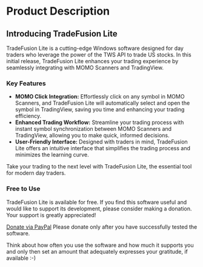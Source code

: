 # Product Description

## Introducing TradeFusion Lite

TradeFusion Lite is a cutting-edge Windows software designed for day traders who leverage the power of the TWS API to trade US stocks. In this initial release, TradeFusion Lite enhances your trading experience by seamlessly integrating with MOMO Scanners and TradingView.

### Key Features

- **MOMO Click Integration:** Effortlessly click on any symbol in MOMO Scanners, and TradeFusion Lite will automatically select and open the symbol in TradingView, saving you time and enhancing your trading efficiency.
- **Enhanced Trading Workflow:** Streamline your trading process with instant symbol synchronization between MOMO Scanners and TradingView, allowing you to make quick, informed decisions.
- **User-Friendly Interface:** Designed with traders in mind, TradeFusion Lite offers an intuitive interface that simplifies the trading process and minimizes the learning curve.

Take your trading to the next level with TradeFusion Lite, the essential tool for modern day traders.

### Free to Use

TradeFusion Lite is available for free. If you find this software useful and would like to support its development, please consider making a donation. Your support is greatly appreciated!

[Donate via PayPal](https://www.paypal.com/donate/?hosted_button_id=EPCNNB4SX99YU)
Please donate only after you have successfully tested the software. 

Think about how often you use the software and how much it supports you and only then set an amount that adequately expresses your gratitude, if available :-)
